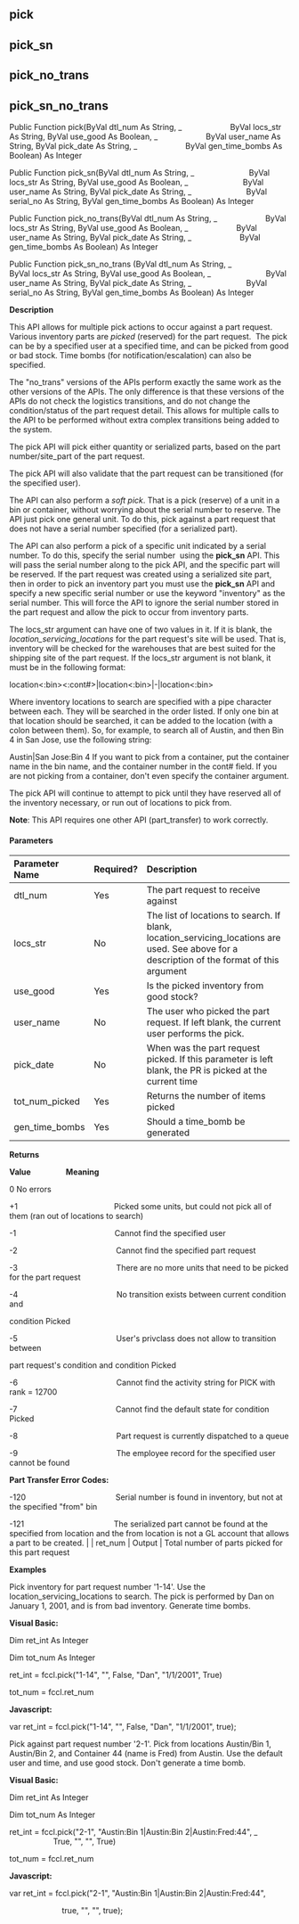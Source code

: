 pick
----

pick_sn
-------

pick_no_trans
---------------

pick_sn_no_trans
------------------

Public Function pick(ByVal dtl_num As String, _
                     ByVal locs_str As String, ByVal use_good As Boolean, _
                     ByVal user_name As String, ByVal pick_date As String, _
                     ByVal gen_time_bombs As Boolean) As Integer

Public Function pick_sn(ByVal dtl_num As String, _
                        ByVal locs_str As String, ByVal use_good As Boolean, _
                        ByVal user_name As String, ByVal pick_date As String, _
                        ByVal serial_no As String, ByVal gen_time_bombs As Boolean) As Integer

Public Function pick_no_trans(ByVal dtl_num As String, _
                     ByVal locs_str As String, ByVal use_good As Boolean, _
                     ByVal user_name As String, ByVal pick_date As String, _
                     ByVal gen_time_bombs As Boolean) As Integer

Public Function pick_sn_no_trans (ByVal dtl_num As String, _
                        ByVal locs_str As String, ByVal use_good As Boolean, _
                        ByVal user_name As String, ByVal pick_date As String, _
                        ByVal serial_no As String, ByVal gen_time_bombs As Boolean) As Integer

**Description**

This API allows for multiple pick actions to occur against a part request. Various inventory parts are _picked_ (reserved) for the part request.  The pick can be by a specified user at a specified time, and can be picked from good or bad stock. Time bombs (for notification/escalation) can also be specified.

The "no_trans" versions of the APIs perform exactly the same work as the other versions of the APIs. The only difference is that these versions of the APIs do not check the logistics transitions, and do not change the condition/status of the part request detail. This allows for multiple calls to the API to be performed without extra complex transitions being added to the system.

The pick API will pick either quantity or serialized parts, based on the part number/site_part of the part request.

The pick API will also validate that the part request can be transitioned (for the specified user).

The API can also perform a _soft_ _pick_. That is a pick (reserve) of a unit in a bin or container, without worrying about the serial number to reserve. The API just pick one general unit. To do this, pick against a part request that does not have a serial number specified (for a serialized part).

The API can also perform a pick of a specific unit indicated by a serial number. To do this, specify the serial number  using the **pick_sn** API. This will pass the serial number along to the pick API, and the specific part will be reserved. If the part request was created using a serialized site part, then in order to pick an inventory part you must use the **pick_sn** API and specify a new specific serial number or use the keyword "inventory" as the serial number. This will force the API to ignore the serial number stored in the part request and allow the pick to occur from inventory parts.

The locs_str argument can have one of two values in it. If it is blank, the _location_servicing_locations_ for the part request's site will be used. That is, inventory will be checked for the warehouses that are best suited for the shipping site of the part request. If the locs_str argument is not blank, it must be in the following format:

location<:bin><:cont#>|location<:bin>|-|location<:bin>

Where inventory locations to search are specified with a pipe character between each. They will be searched in the order listed. If only one bin at that location should be searched, it can be added to the location (with a colon between them). So, for example, to search all of Austin, and then Bin 4 in San Jose, use the following string:

Austin|San Jose:Bin 4 If you want to pick from a container, put the container name in the bin name, and the container number in the cont# field. If you are not picking from a container, don't even specify the container argument.

The pick API will continue to attempt to pick until they have reserved all of the inventory necessary, or run out of locations to pick from.

**Note**: This API requires one other API (part_transfer) to work correctly.

#### Parameters

| Parameter Name | Required? | Description |
|:--- |:--- |:--- |
| dtl_num | Yes | The part request to receive against |
| locs_str | No | The list of locations to search. If blank, location_servicing_locations are used. See above for a description of the format of this argument |
| use_good | Yes | Is the picked inventory from good stock? |
| user_name | No | The user who picked the part request. If left blank, the current user performs the pick. |
| pick_date | No | When was the part request picked. If this parameter is left blank, the PR is picked at the current time |
| tot_num_picked | Yes | Returns the number of items picked |
| gen_time_bombs | Yes | Should a time_bomb be generated |

**Returns**

**Value**                **Meaning**

0                                      No errors

+1                                            Picked some units, but could not pick all of them (ran out of locations to search)

-1                                             Cannot find the specified user

-2                                             Cannot find the specified part request

-3                                             There are no more units that need to be picked for the part request

-4                                             No transition exists between current condition and

condition Picked

-5                                             User's privclass does not allow to transition between

part request's condition and condition Picked

-6                                             Cannot find the activity string for PICK with rank = 12700

-7                                             Cannot find the default state for condition Picked

-8                                             Part request is currently dispatched to a queue

-9                                             The employee record for the specified user cannot be found

**Part Transfer Error Codes:**

-120                                         Serial number is found in inventory, but not at the specified "from" bin

-121                                         The serialized part cannot be found at the specified from location and the from location is not a GL account that allows a part to be created. |
| ret_num | Output | Total number of parts picked for this part request

**Examples**

 Pick inventory for part request number '1-14'. Use the location_servicing_locations to search. The pick is performed by Dan on January 1, 2001, and is from bad inventory. Generate time bombs.

**Visual Basic:**

Dim ret_int As Integer

Dim tot_num As Integer

ret_int = fccl.pick("1-14", "", False, "Dan", "1/1/2001", True)

tot_num = fccl.ret_num

**Javascript:**

var ret_int = fccl.pick("1-14", "", False, "Dan", "1/1/2001", true);

 Pick against part request number '2-1'. Pick from locations Austin/Bin 1, Austin/Bin 2, and Container 44 (name is Fred) from Austin. Use the default user and time, and use good stock. Don't generate a time bomb.

**Visual Basic:**

Dim ret_int As Integer

Dim tot_num As Integer

ret_int = fccl.pick("2-1", "Austin:Bin 1|Austin:Bin 2|Austin:Fred:44", _
                    True, "", "", True)

tot_num = fccl.ret_num

**Javascript:**

var ret_int = fccl.pick("2-1", "Austin:Bin 1|Austin:Bin 2|Austin:Fred:44",

                        true, "", "", true);